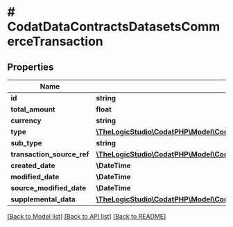 # # CodatDataContractsDatasetsCommerceTransaction

## Properties

Name | Type | Description | Notes
------------ | ------------- | ------------- | -------------
**id** | **string** |  | [optional]
**total_amount** | **float** |  | [optional]
**currency** | **string** |  | [optional]
**type** | [**\TheLogicStudio\CodatPHP\Model\CodatDataContractsDatasetsCommercePlatformTransactionType**](CodatDataContractsDatasetsCommercePlatformTransactionType.md) |  | [optional]
**sub_type** | **string** |  | [optional]
**transaction_source_ref** | [**\TheLogicStudio\CodatPHP\Model\CodatDataContractsDatasetsCommerceTransactionSourceRef**](CodatDataContractsDatasetsCommerceTransactionSourceRef.md) |  | [optional]
**created_date** | **\DateTime** |  | [optional]
**modified_date** | **\DateTime** |  | [optional]
**source_modified_date** | **\DateTime** |  | [optional]
**supplemental_data** | [**\TheLogicStudio\CodatPHP\Model\CodatDataContractsDatasetsDataInterfacesSupplementalData**](CodatDataContractsDatasetsDataInterfacesSupplementalData.md) |  | [optional]

[[Back to Model list]](../../README.md#models) [[Back to API list]](../../README.md#endpoints) [[Back to README]](../../README.md)
